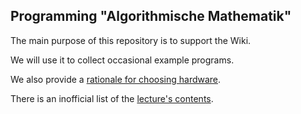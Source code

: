 ## Programming "Algorithmische Mathematik"

The main purpose of this repository is to support the Wiki.

We will use it to collect occasional example programs.

We also provide a [rationale for choosing hardware](elementar.md).

There is an inofficial list of the [lecture's contents](almawochen.md).

